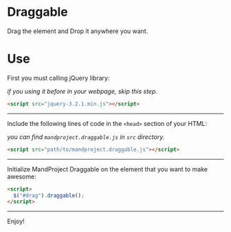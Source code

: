 # Draggable
Drag the element and Drop it anywhere you want.

# Use
First you must calling jQuery library:

_if you using it before in your webpage, skip this step._
```html
<script src="jquery-3.2.1.min.js"></script>
```
------
Include the following lines of code in the ```<head>``` section of your HTML:

_you can find `mandproject.draggable.js` in `src` directory._
```html
<script src="path/to/mandproject.draggable.js"></script>
```
------
Initialize MandProject Draggable on the element that you want to make awesome:
```html
<script>
  $("#drag").draggable();
</script>
```
------
Enjoy!
